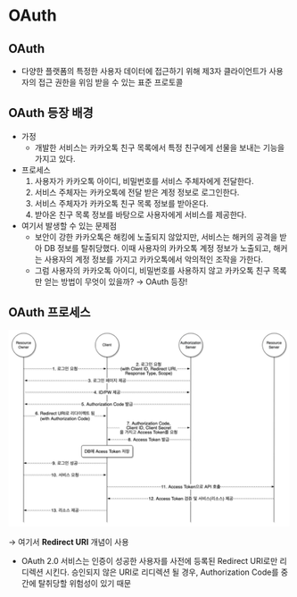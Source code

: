 # OAuth

## OAuth

- 다양한 플랫폼의 특정한 사용자 데이터에 접근하기 위해 제3자 클라이언트가 사용자의 접근 권한을 위임 받을 수 있는 표준 프로토콜

## OAuth 등장 배경

- 가정
  - 개발한 서비스는 카카오톡 친구 목록에서 특정 친구에게 선물을 보내는 기능을 가지고 있다.
- 프로세스
  1. 사용자가 카카오톡 아이디, 비밀번호를 서비스 주체자에게 전달한다.
  2. 서비스 주체자는 카카오톡에 전달 받은 계정 정보로 로그인한다.
  3. 서비스 주체자가 카카오톡 친구 목록 정보를 받아온다.
  4. 받아온 친구 목록 정보를 바탕으로 사용자에게 서비스를 제공한다.
- 여기서 발생할 수 있는 문제점
  - 보안이 강한 카카오톡은 해킹에 노출되지 않았지만, 서비스는 해커의 공격을 받아 DB 정보를 탈취당했다. 이때 사용자의 카카오톡 계정 정보가 노출되고, 해커는 사용자의 계정 정보를 가지고 카카오톡에서 악의적인 조작을 가한다.
  - 그럼 사용자의 카카오톡 아이디, 비밀번호를 사용하지 않고 카카오톡 친구 목록만 얻는 방법이 무엇이 있을까? → OAuth 등장!

## OAuth 프로세스

![Untitled](./OAuth/OAuth_process.png)

→ 여기서 **Redirect URI** 개념이 사용

- OAuth 2.0 서비스는 인증이 성공한 사용자를 사전에 등록된 Redirect URI로만 리디렉션 시킨다. 승인되지 않은 URI로 리디렉션 될 경우, Authorization Code를 중간에 탈취당할 위험성이 있기 때문
